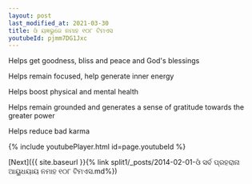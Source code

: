 ```yaml
---
layout: post
last_modified_at: 2021-03-30
title: ଓଁ ୟଜ୍ଞଭୁଜେ ନମାହ ୧୦୮ ଟିମଏସ
youtubeId: pjmm7DG1Jxc
---
```

 
 
Helps get goodness, bliss and peace and God's blessings
 
Helps remain focused, help generate inner energy 
 
Helps boost physical and mental health 
 
Helps remain grounded and generates a sense of gratitude towards the greater power 
 
Helps reduce bad karma
 
 
 
 


{% include youtubePlayer.html id=page.youtubeId %}
 
[Next]({{ site.baseurl }}{% link  split1/_posts/2014-02-01-ଓଁ ସର୍ବ ପ୍ରହରାନା ଆୟୁଧୟାୟ ନମାହ ୧୦୮ ଟିମଏସ.md%})
 
